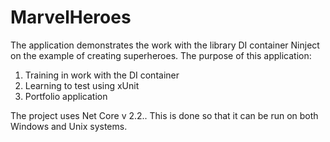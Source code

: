 # MarvelHeroes

The application demonstrates the work with the library DI container Ninject on the example of creating superheroes.
The purpose of this application:
1. Training in work with the DI container
2. Learning to test using xUnit
3. Portfolio application

The project uses Net Core v 2.2.. This is done so that it can be run on both Windows and Unix systems.
